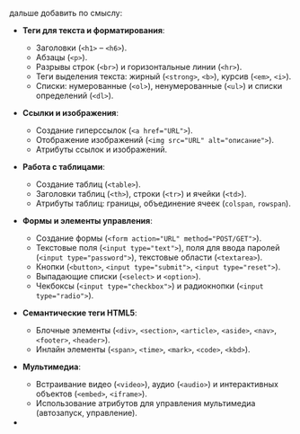 дальше добавить по смыслу:

- **Теги для текста и форматирования**:
    
    - Заголовки (`<h1>` – `<h6>`).
    - Абзацы (`<p>`).
    - Разрывы строк (`<br>`) и горизонтальные линии (`<hr>`).
    - Теги выделения текста: жирный (`<strong>`, `<b>`), курсив (`<em>`, `<i>`).
    - Списки: нумерованные (`<ol>`), ненумерованные (`<ul>`) и списки определений (`<dl>`).
- **Ссылки и изображения**:
    
    - Создание гиперссылок (`<a href="URL">`).
    - Отображение изображений (`<img src="URL" alt="описание">`).
    - Атрибуты ссылок и изображений.
- **Работа с таблицами**:
    
    - Создание таблиц (`<table>`).
    - Заголовки таблиц (`<th>`), строки (`<tr>`) и ячейки (`<td>`).
    - Атрибуты таблиц: границы, объединение ячеек (`colspan`, `rowspan`).
- **Формы и элементы управления**:
    
    - Создание формы (`<form action="URL" method="POST/GET">`).
    - Текстовые поля (`<input type="text">`), поля для ввода паролей (`<input type="password">`), текстовые области (`<textarea>`).
    - Кнопки (`<button>`, `<input type="submit">`, `<input type="reset">`).
    - Выпадающие списки (`<select>` и `<option>`).
    - Чекбоксы (`<input type="checkbox">`) и радиокнопки (`<input type="radio">`).
- **Семантические теги HTML5**:
    
    - Блочные элементы (`<div>`, `<section>`, `<article>`, `<aside>`, `<nav>`, `<footer>`, `<header>`).
    - Инлайн элементы (`<span>`, `<time>`, `<mark>`, `<code>`, `<kbd>`).
- **Мультимедиа**:
    
    - Встраивание видео (`<video>`), аудио (`<audio>`) и интерактивных объектов (`<embed>`, `<iframe>`).
    - Использование атрибутов для управления мультимедиа (автозапуск, управление).
- 